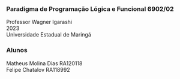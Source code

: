 ### Paradigma de Programação Lógica e Funcional 6902/02
Professor Wagner Igarashi  
2023  
Universidade Estadual de Maringá  
### Alunos
Matheus Molina Dias RA120118  
Felipe Chatalov RA118992
